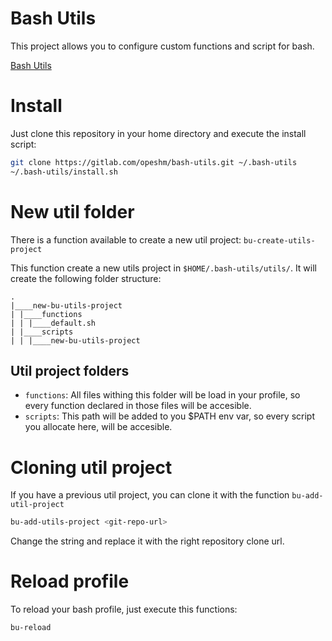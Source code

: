 # Bash Utils

This project allows you to configure custom functions and script for bash.

[Bash Utils](https://gitlab.com/opeshm/bash-utils.git)

# Install

Just clone this repository in your home directory and execute the install script:
```bash
git clone https://gitlab.com/opeshm/bash-utils.git ~/.bash-utils
~/.bash-utils/install.sh
```

# New util folder

There is a function available to create a new util project: `bu-create-utils-project`

This function create a new utils project in `$HOME/.bash-utils/utils/`. It will create the following folder structure:
```
.
|____new-bu-utils-project
| |____functions
| | |____default.sh
| |____scripts
| | |____new-bu-utils-project
```

## Util project folders

- `functions`: All files withing this folder will be load in your profile, so every function declared in those files will be accesible.
- `scripts`: This path will be added to you $PATH env var, so every script you allocate here, will be accesible.

# Cloning util project

If you have a previous util project, you can clone it with the function `bu-add-util-project`
```bash
bu-add-utils-project <git-repo-url>
```
Change the string <git-repo-url> and replace it with the right repository clone url.

# Reload profile

To reload your bash profile, just execute this functions:
```bash
bu-reload
```
